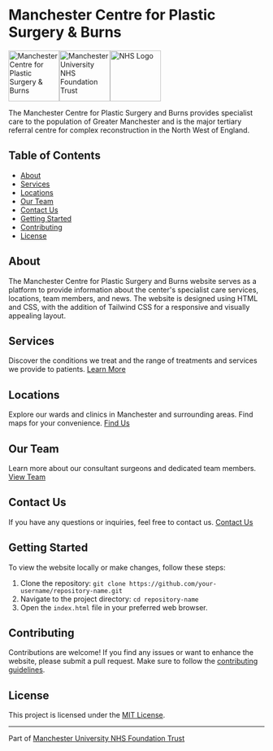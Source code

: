 # Manchester Centre for Plastic Surgery & Burns

<div style="display: flex; align-items: center;">
  <img src="https://mcrplasticsurgeryandburns.co.uk/cfpsb.png" alt="Manchester Centre for Plastic Surgery & Burns" height="100">
  <img src="https://mcrplasticsurgeryandburns.co.uk/mft.png" alt="Manchester University NHS Foundation Trust" height="100">
  <img src="https://mcrplasticsurgeryandburns.co.uk/nhs.png" alt="NHS Logo" height="100">
</div>


The Manchester Centre for Plastic Surgery and Burns provides specialist care to the population of Greater Manchester and is the major tertiary referral centre for complex reconstruction in the North West of England.

## Table of Contents

- [About](#about)
- [Services](#services)
- [Locations](#locations)
- [Our Team](#our-team)
- [Contact Us](#contact-us)
- [Getting Started](#getting-started)
- [Contributing](#contributing)
- [License](#license)

## About

The Manchester Centre for Plastic Surgery and Burns website serves as a platform to provide information about the center's specialist care services, locations, team members, and news. The website is designed using HTML and CSS, with the addition of Tailwind CSS for a responsive and visually appealing layout.

## Services

Discover the conditions we treat and the range of treatments and services we provide to patients. [Learn More](https://mcrplasticsurgeryandburns.co.uk/Services.html)

## Locations

Explore our wards and clinics in Manchester and surrounding areas. Find maps for your convenience. [Find Us](https://mcrplasticsurgeryandburns.co.uk/Locations.html)

## Our Team

Learn more about our consultant surgeons and dedicated team members. [View Team](https://mcrplasticsurgeryandburns.co.uk/OurTeam.html)

## Contact Us

If you have any questions or inquiries, feel free to contact us. [Contact Us](https://mcrplasticsurgeryandburns.co.uk/contact-us/)

## Getting Started

To view the website locally or make changes, follow these steps:

1. Clone the repository: `git clone https://github.com/your-username/repository-name.git`
2. Navigate to the project directory: `cd repository-name`
3. Open the `index.html` file in your preferred web browser.

## Contributing

Contributions are welcome! If you find any issues or want to enhance the website, please submit a pull request. Make sure to follow the [contributing guidelines](CONTRIBUTING.md).

## License

This project is licensed under the [MIT License](LICENSE).

---

Part of [Manchester University NHS Foundation Trust](http://www.mft.nhs.uk/)
